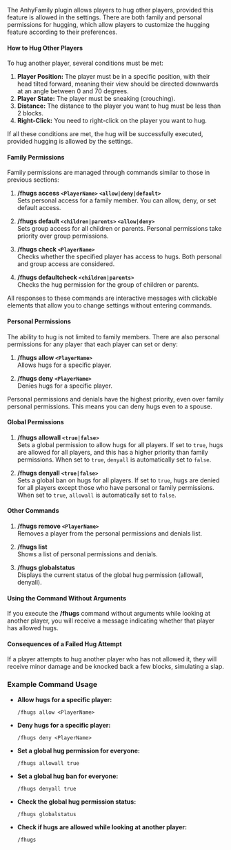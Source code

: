 The AnhyFamily plugin allows players to hug other players, provided this feature is allowed in the settings. There are both family and personal permissions for hugging, which allow players to customize the hugging feature according to their preferences.

#### How to Hug Other Players

To hug another player, several conditions must be met:

1. **Player Position:** The player must be in a specific position, with their head tilted forward, meaning their view should be directed downwards at an angle between 0 and 70 degrees.
2. **Player State:** The player must be sneaking (crouching).
3. **Distance:** The distance to the player you want to hug must be less than 2 blocks.
4. **Right-Click:** You need to right-click on the player you want to hug.

If all these conditions are met, the hug will be successfully executed, provided hugging is allowed by the settings.

#### Family Permissions

Family permissions are managed through commands similar to those in previous sections:

1. **/fhugs access `<PlayerName>` `<allow|deny|default>`**  
   Sets personal access for a family member. You can allow, deny, or set default access.

2. **/fhugs default `<children|parents>` `<allow|deny>`**  
   Sets group access for all children or parents. Personal permissions take priority over group permissions.

3. **/fhugs check `<PlayerName>`**  
   Checks whether the specified player has access to hugs. Both personal and group access are considered.

4. **/fhugs defaultcheck `<children|parents>`**  
   Checks the hug permission for the group of children or parents.

All responses to these commands are interactive messages with clickable elements that allow you to change settings without entering commands.

#### Personal Permissions

The ability to hug is not limited to family members. There are also personal permissions for any player that each player can set or deny:

1. **/fhugs allow `<PlayerName>`**  
   Allows hugs for a specific player.

2. **/fhugs deny `<PlayerName>`**  
   Denies hugs for a specific player.

Personal permissions and denials have the highest priority, even over family personal permissions. This means you can deny hugs even to a spouse.

#### Global Permissions

1. **/fhugs allowall `<true|false>`**  
   Sets a global permission to allow hugs for all players. If set to `true`, hugs are allowed for all players, and this has a higher priority than family permissions. When set to `true`, `denyall` is automatically set to `false`.

2. **/fhugs denyall `<true|false>`**  
   Sets a global ban on hugs for all players. If set to `true`, hugs are denied for all players except those who have personal or family permissions. When set to `true`, `allowall` is automatically set to `false`.

#### Other Commands

1. **/fhugs remove `<PlayerName>`**  
   Removes a player from the personal permissions and denials list.

2. **/fhugs list**  
   Shows a list of personal permissions and denials.

3. **/fhugs globalstatus**  
   Displays the current status of the global hug permission (allowall, denyall).

#### Using the Command Without Arguments

If you execute the **/fhugs** command without arguments while looking at another player, you will receive a message indicating whether that player has allowed hugs.

#### Consequences of a Failed Hug Attempt

If a player attempts to hug another player who has not allowed it, they will receive minor damage and be knocked back a few blocks, simulating a slap.

### Example Command Usage

- **Allow hugs for a specific player:**
  ```
  /fhugs allow <PlayerName>
  ```

- **Deny hugs for a specific player:**
  ```
  /fhugs deny <PlayerName>
  ```

- **Set a global hug permission for everyone:**
  ```
  /fhugs allowall true
  ```

- **Set a global hug ban for everyone:**
  ```
  /fhugs denyall true
  ```

- **Check the global hug permission status:**
  ```
  /fhugs globalstatus
  ```

- **Check if hugs are allowed while looking at another player:**
  ```
  /fhugs
  ```